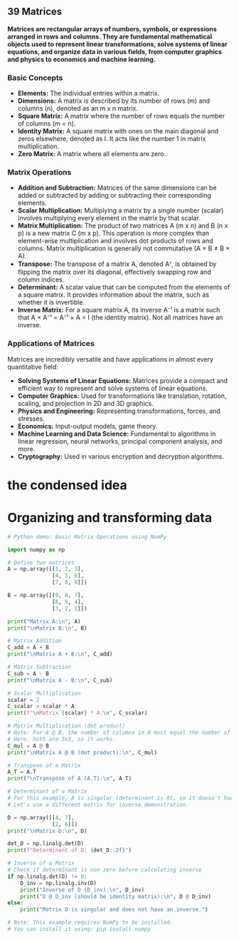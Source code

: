 ## 39 Matrices

**Matrices are rectangular arrays of numbers, symbols, or expressions arranged in rows and columns. They are fundamental mathematical objects used to represent linear transformations, solve systems of linear equations, and organize data in various fields, from computer graphics and physics to economics and machine learning.**

### Basic Concepts

*   **Elements:** The individual entries within a matrix.
*   **Dimensions:** A matrix is described by its number of rows (m) and columns (n), denoted as an m x n matrix.
*   **Square Matrix:** A matrix where the number of rows equals the number of columns (m = n).
*   **Identity Matrix:** A square matrix with ones on the main diagonal and zeros elsewhere, denoted as I. It acts like the number 1 in matrix multiplication.
*   **Zero Matrix:** A matrix where all elements are zero.

### Matrix Operations

*   **Addition and Subtraction:** Matrices of the same dimensions can be added or subtracted by adding or subtracting their corresponding elements.
*   **Scalar Multiplication:** Multiplying a matrix by a single number (scalar) involves multiplying every element in the matrix by that scalar.
*   **Matrix Multiplication:** The product of two matrices A (m x n) and B (n x p) is a new matrix C (m x p). This operation is more complex than element-wise multiplication and involves dot products of rows and columns. Matrix multiplication is generally not commutative (A × B ≠ B × A).
*   **Transpose:** The transpose of a matrix A, denoted Aᵀ, is obtained by flipping the matrix over its diagonal, effectively swapping row and column indices.
*   **Determinant:** A scalar value that can be computed from the elements of a square matrix. It provides information about the matrix, such as whether it is invertible.
*   **Inverse Matrix:** For a square matrix A, its inverse A⁻¹ is a matrix such that A × A⁻¹ = A⁻¹ × A = I (the identity matrix). Not all matrices have an inverse.

### Applications of Matrices

Matrices are incredibly versatile and have applications in almost every quantitative field:

*   **Solving Systems of Linear Equations:** Matrices provide a compact and efficient way to represent and solve systems of linear equations.
*   **Computer Graphics:** Used for transformations like translation, rotation, scaling, and projection in 2D and 3D graphics.
*   **Physics and Engineering:** Representing transformations, forces, and stresses.
*   **Economics:** Input-output models, game theory.
*   **Machine Learning and Data Science:** Fundamental to algorithms in linear regression, neural networks, principal component analysis, and more.
*   **Cryptography:** Used in various encryption and decryption algorithms.

# the condensed idea

# Organizing and transforming data

```python
# Python demo: Basic Matrix Operations using NumPy

import numpy as np

# Define two matrices
A = np.array([[1, 2, 3],
              [4, 5, 6],
              [7, 8, 9]])

B = np.array([[9, 8, 7],
              [6, 5, 4],
              [3, 2, 1]])

print("Matrix A:\n", A)
print("\nMatrix B:\n", B)

# Matrix Addition
C_add = A + B
print("\nMatrix A + B:\n", C_add)

# Matrix Subtraction
C_sub = A - B
print("\nMatrix A - B:\n", C_sub)

# Scalar Multiplication
scalar = 2
C_scalar = scalar * A
print(f"\nMatrix {scalar} * A:\n", C_scalar)

# Matrix Multiplication (dot product)
# Note: For A @ B, the number of columns in A must equal the number of rows in B.
# Here, both are 3x3, so it works.
C_mul = A @ B
print("\nMatrix A @ B (dot product):\n", C_mul)

# Transpose of a Matrix
A_T = A.T
print("\nTranspose of A (A.T):\n", A_T)

# Determinant of a Matrix
# For this example, A is singular (determinant is 0), so it doesn't have an inverse.
# Let's use a different matrix for inverse demonstration.

D = np.array([[4, 7],
              [2, 6]])
print("\nMatrix D:\n", D)

det_D = np.linalg.det(D)
print(f"Determinant of D: {det_D:.2f}")

# Inverse of a Matrix
# Check if determinant is non-zero before calculating inverse
if np.linalg.det(D) != 0:
    D_inv = np.linalg.inv(D)
    print("Inverse of D (D_inv):\n", D_inv)
    print("D @ D_inv (should be identity matrix):\n", D @ D_inv)
else:
    print("Matrix D is singular and does not have an inverse.")

# Note: This example requires NumPy to be installed.
# You can install it using: pip install numpy
```
```